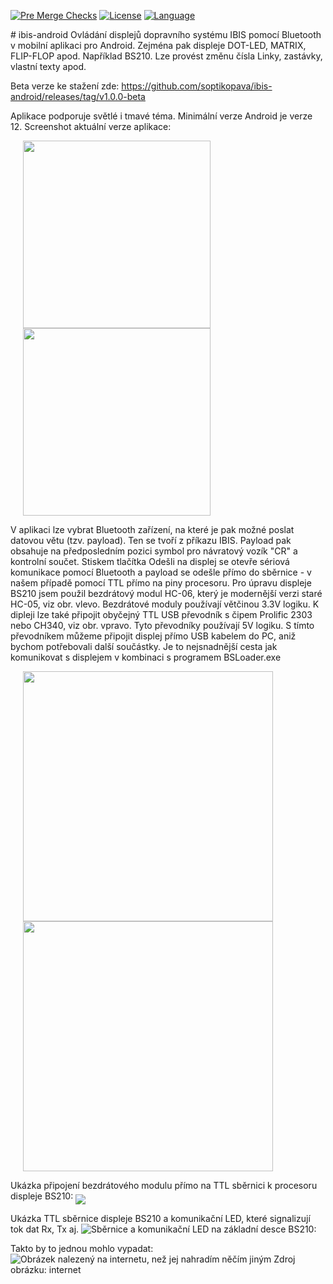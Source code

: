<p dir="auto">
<a target="_blank" rel="noopener noreferrer" href="https://github.com/cortinico/kotlin-android-template/workflows/Pre%20Merge%20Checks/badge.svg"><img src="https://github.com/cortinico/kotlin-android-template/workflows/Pre%20Merge%20Checks/badge.svg" alt="Pre Merge Checks" style="max-width: 100%;"></a>  <a target="_blank" rel="noopener noreferrer nofollow" href="https://camo.githubusercontent.com/796cf4deba8b007685ec9d110ada43bf49df8450c5732b82e692baf8df003df7/68747470733a2f2f696d672e736869656c64732e696f2f6769746875622f6c6963656e73652f636f7274696e69636f2f6b6f746c696e2d616e64726f69642d74656d706c6174652e737667"><img src="https://camo.githubusercontent.com/796cf4deba8b007685ec9d110ada43bf49df8450c5732b82e692baf8df003df7/68747470733a2f2f696d672e736869656c64732e696f2f6769746875622f6c6963656e73652f636f7274696e69636f2f6b6f746c696e2d616e64726f69642d74656d706c6174652e737667" alt="License" data-canonical-src="https://img.shields.io/github/license/cortinico/kotlin-android-template.svg" style="max-width: 100%;"></a> <a target="_blank" rel="noopener noreferrer nofollow" href="https://camo.githubusercontent.com/55c3be8b5692ac891d01cd59a6cf681e3cf0f8e7334e06d5ed2a69c103791c06/68747470733a2f2f696d672e736869656c64732e696f2f6769746875622f6c616e6775616765732f746f702f636f7274696e69636f2f6b6f746c696e2d616e64726f69642d74656d706c6174653f636f6c6f723d626c7565266c6f676f3d6b6f746c696e"><img src="https://camo.githubusercontent.com/55c3be8b5692ac891d01cd59a6cf681e3cf0f8e7334e06d5ed2a69c103791c06/68747470733a2f2f696d672e736869656c64732e696f2f6769746875622f6c616e6775616765732f746f702f636f7274696e69636f2f6b6f746c696e2d616e64726f69642d74656d706c6174653f636f6c6f723d626c7565266c6f676f3d6b6f746c696e" alt="Language" data-canonical-src="https://img.shields.io/github/languages/top/cortinico/kotlin-android-template?color=blue&amp;logo=kotlin" style="max-width: 100%;"></a></p>
# ibis-android
Ovládání displejů dopravního systému IBIS pomocí Bluetooth v mobilní aplikaci pro Android. Zejména pak displeje DOT-LED, MATRIX, FLIP-FLOP apod. Například BS210. Lze provést změnu čísla Linky, zastávky, vlastní texty apod.

Beta verze ke stažení zde: https://github.com/soptikopava/ibis-android/releases/tag/v1.0.0-beta

Aplikace podporuje světlé i tmavé téma. Minimální verze Android je verze 12. Screenshot aktuální verze aplikace:


<div>
<img src="1710027836653.jpg" width="300" align="middle"  hspace="20"/>
<img src="ibib-android_v1l.jpg" width="300" align="middle"  hspace="20"/>
</div>


V aplikaci lze vybrat Bluetooth zařízení, na které je pak možné poslat datovou větu (tzv. payload). Ten se tvoří z příkazu IBIS. Payload pak obsahuje na předposledním pozici symbol pro návratový vozík "CR" a kontrolní součet.
Stiskem tlačítka Odešli na displej se otevře sériová komunikace pomocí Bluetooth a payload se odešle přímo do sběrnice - v našem případě pomocí TTL přímo na piny procesoru.
Pro úpravu displeje BS210 jsem použil bezdrátový modul HC-06, který je modernější verzi staré HC-05, viz obr. vlevo. Bezdrátové moduly používají větčinou 3.3V logiku. K dipleji lze také připojit obyčejný TTL USB převodník s čipem Prolific 2303 nebo CH340, viz obr. vpravo. Tyto převodníky používají 5V logiku. S tímto převodníkem můžeme připojit displej přímo USB kabelem do PC, aniž bychom potřebovali další součástky. Je to nejsnadnější cesta jak komunikovat s displejem v kombinaci s programem BSLoader.exe

<div>
<img src="1710027836666.jpg" width="400" align="middle"  hspace="20"/>
<img src="IMG_20240310_185015.jpg" width="400" align="middle"  hspace="20"/>
</div>


Ukázka připojení bezdrátového modulu přímo na TTL sběrnici k procesoru displeje BS210:
<img src="1710027836679.jpg"  align="middle"/>



Ukázka TTL sběrnice displeje BS210 a komunikační LED, které signalizují tok dat Rx, Tx aj.
![Sběrnice a komunikační LED na základní desce BS210:](1710027836691.jpg)



Takto by to jednou mohlo vypadat:
![Obrázek nalezený na internetu, než jej nahradím něčím jiným](maxresdefault.jpg) Zdroj obrázku: internet

